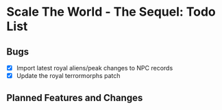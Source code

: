 # Scale The World - The Sequel: Todo List

## Bugs
- [X] Import latest royal aliens/peak changes to NPC records
- [X] Update the royal terrormorphs patch

## Planned Features and Changes